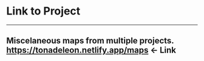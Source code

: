 # Link to Project

---
Miscelaneous maps from multiple projects.
https://tonadeleon.netlify.app/maps <- Link
---
